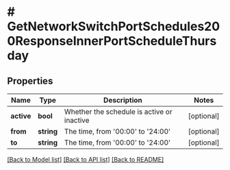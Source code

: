 # # GetNetworkSwitchPortSchedules200ResponseInnerPortScheduleThursday

## Properties

Name | Type | Description | Notes
------------ | ------------- | ------------- | -------------
**active** | **bool** | Whether the schedule is active or inactive | [optional]
**from** | **string** | The time, from &#39;00:00&#39; to &#39;24:00&#39; | [optional]
**to** | **string** | The time, from &#39;00:00&#39; to &#39;24:00&#39; | [optional]

[[Back to Model list]](../../README.md#models) [[Back to API list]](../../README.md#endpoints) [[Back to README]](../../README.md)
